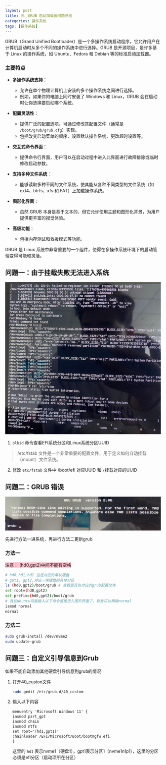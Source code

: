 ```yaml
---
layout: post
title: 三、GRUB 启动加载器问题总结
categories: 操作系统
tags: [操作系统]
---
```


GRUB（Grand Unified Bootloader）是一个多操作系统启动程序，它允许用户在计算机启动时从多个不同的操作系统中进行选择。GRUB 是开源项目，是许多基于 Linux 的操作系统，如 Ubuntu、Fedora 和 Debian 等的标准启动加载器。

### 主要特点

- **多操作系统支持**：
  - 允许在单个物理计算机上安装的多个操作系统之间进行选择。
  - 例如，如果你的电脑上同时安装了 Windows 和 Linux，GRUB 会在启动时让你选择要启动哪个系统。

- **配置灵活性**：
  - 提供广泛的配置选项，可通过修改其配置文件（通常是 `/boot/grub/grub.cfg`）实现。
  - 包括改变启动菜单的顺序、设置默认操作系统、更改超时设置等。

- **交互式命令界面**：
  - 提供命令行界面，用户可以在启动过程中进入此界面进行故障排除或临时修改启动参数。

- **支持多种文件系统**：
  - 能够读取多种不同的文件系统，使其能从各种不同类型的文件系统（如 ext4、btrfs、xfs 和 FAT）上加载操作系统。

- **图形化界面**：
  - 虽然 GRUB 本身是基于文本的，但它允许使用主题和图形化背景，为用户提供更丰富的视觉体验。

- **高级功能**：
  - 包括内存测试和救援模式等功能。

GRUB 是 Linux 系统中非常重要的一个组件，使得在多操作系统环境下的启动管理变得可能和灵活。

## 问题一：由于挂载失败无法进入系统

![Alt text](/assets/rizhimanlu/20231010/Screenshot%20from%202023-11-10%2016-02-43.png)

1. `blkid` 命令查看EFI系统分区和Linux系统分区UUID

> /etc/fstab 文件是一个非常重要的配置文件，用于定义如何自动挂载（mount）文件系统。

2. 修改 `etc/fstab` 文件中 /boot/efi 对应UUID 和 `/`挂载对应的UUID

## 问题二：GRUB 错误

![Alt text](</assets/rizhimanlu/20231010/Screenshot from 2023-11-10 16-12-33.png>)

先进行方法一进系统，再进行方法二更新grub

### 方法一

<span style="background-color:pink">注意： (hd0,gpt2)中间不能有空格

```sh
# hd0,hd1,hd2 这是对应的每块硬盘
# gpt1, gpt2,对应一块硬盘的具体分区
ls (hd0,gpt2)/boot/grub # 查看是否有对应的grub配置文件
set root=(hd0,gpt2)
set prefix=(hd0,gpt2)/boot/grub
# 有些ubuntu可能输入以下命令直接进入图形界面了，有些可以再输normal
ismod normal
normal
```

### 方法二

```sh
sudo grub-install /dev/nvme2
sudo update-grub
```

## 问题三：自定义引导信息到Grub
如果不能自动添加其他硬盘引导信息到grub的情况

1. 打开40_custon文件
    ```sh
    sudo gedit /etc/grub.d/40_custom
    ```
2. 输入以下内容

    ```
    menuentry 'Microsoft Windows 11' {
    insmod part_gpt
    insmod chain
    insmod ntfs
    set root='(hd1,gpt1)'
    chainloader /EFI/Microsoft/Boot/bootmgfw.efi
    }
    ```
   这里的 `hd1` 表示nvme1（硬盘1），gpt1表示分区1（nvme1n1p1），这里的分区必须是efi分区（启动项所在分区）